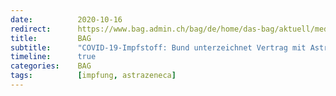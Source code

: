 ```yaml
---
date:          2020-10-16
redirect:      https://www.bag.admin.ch/bag/de/home/das-bag/aktuell/medienmitteilungen.msg-id-80732.html
title:         BAG
subtitle:      "COVID-19-Impfstoff: Bund unterzeichnet Vertrag mit AstraZeneca"
timeline:      true
categories:    BAG
tags:          [impfung, astrazeneca]
---
```

